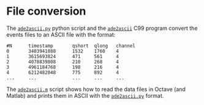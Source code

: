# File conversion

The [`ade2ascii.py`](./ade2ascii.py) python script and the [`ade2ascii`](./ade2ascii.c) C99 program convert the events files to an ASCII file with the format:

    #N      timestamp       qshort  qlong   channel
    0       3403941888      1532    1760    4
    1       3615693824      471     561     4
    2       4078839808      210     268     4
    3       4961184768      198     216     4
    4       6212482048      775     892     4
    ...     ...             ...     ...     ...

The [`ade2ascii.m`](./ade2ascii.m) script shows how to read the data files in Octave (and Matlab) and prints them in ASCII with the [`ade2ascii.py`](./ade2ascii.py) format.
